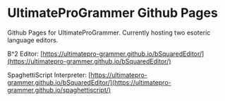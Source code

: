 # UltimateProGrammer Github Pages
Github Pages for UltimateProGrammer. Currently hosting two esoteric language editors.

B^2 Editor: [https://ultimatepro-grammer.github.io/bSquaredEditor/](https://ultimatepro-grammer.github.io/bSquaredEditor/)

SpaghettiScript Interpreter: [https://ultimatepro-grammer.github.io/bSquaredEditor/](https://ultimatepro-grammer.github.io/spaghettiscript/)

